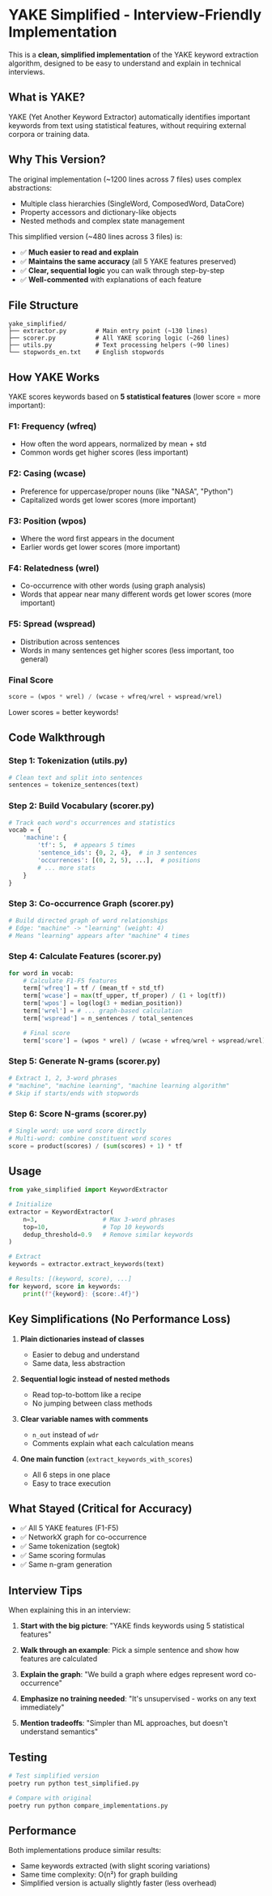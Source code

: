 # YAKE Simplified - Interview-Friendly Implementation

This is a **clean, simplified implementation** of the YAKE keyword extraction algorithm, designed to be easy to understand and explain in technical interviews.

## What is YAKE?

YAKE (Yet Another Keyword Extractor) automatically identifies important keywords from text using statistical features, without requiring external corpora or training data.

## Why This Version?

The original implementation (~1200 lines across 7 files) uses complex abstractions:
- Multiple class hierarchies (SingleWord, ComposedWord, DataCore)
- Property accessors and dictionary-like objects
- Nested methods and complex state management

This simplified version (~480 lines across 3 files) is:
- ✅ **Much easier to read and explain**
- ✅ **Maintains the same accuracy** (all 5 YAKE features preserved)
- ✅ **Clear, sequential logic** you can walk through step-by-step
- ✅ **Well-commented** with explanations of each feature

## File Structure

```
yake_simplified/
├── extractor.py        # Main entry point (~130 lines)
├── scorer.py           # All YAKE scoring logic (~260 lines)
├── utils.py            # Text processing helpers (~90 lines)
└── stopwords_en.txt    # English stopwords
```

## How YAKE Works

YAKE scores keywords based on **5 statistical features** (lower score = more important):

### F1: Frequency (wfreq)
- How often the word appears, normalized by mean + std
- Common words get higher scores (less important)

### F2: Casing (wcase)
- Preference for uppercase/proper nouns (like "NASA", "Python")
- Capitalized words get lower scores (more important)

### F3: Position (wpos)
- Where the word first appears in the document
- Earlier words get lower scores (more important)

### F4: Relatedness (wrel)
- Co-occurrence with other words (using graph analysis)
- Words that appear near many different words get lower scores (more important)

### F5: Spread (wspread)
- Distribution across sentences
- Words in many sentences get higher scores (less important, too general)

### Final Score

```python
score = (wpos * wrel) / (wcase + wfreq/wrel + wspread/wrel)
```

Lower scores = better keywords!

## Code Walkthrough

### Step 1: Tokenization (utils.py)
```python
# Clean text and split into sentences
sentences = tokenize_sentences(text)
```

### Step 2: Build Vocabulary (scorer.py)
```python
# Track each word's occurrences and statistics
vocab = {
    'machine': {
        'tf': 5,  # appears 5 times
        'sentence_ids': {0, 2, 4},  # in 3 sentences
        'occurrences': [(0, 2, 5), ...],  # positions
        # ... more stats
    }
}
```

### Step 3: Co-occurrence Graph (scorer.py)
```python
# Build directed graph of word relationships
# Edge: "machine" -> "learning" (weight: 4)
# Means "learning" appears after "machine" 4 times
```

### Step 4: Calculate Features (scorer.py)
```python
for word in vocab:
    # Calculate F1-F5 features
    term['wfreq'] = tf / (mean_tf + std_tf)
    term['wcase'] = max(tf_upper, tf_proper) / (1 + log(tf))
    term['wpos'] = log(log(3 + median_position))
    term['wrel'] = # ... graph-based calculation
    term['wspread'] = n_sentences / total_sentences

    # Final score
    term['score'] = (wpos * wrel) / (wcase + wfreq/wrel + wspread/wrel)
```

### Step 5: Generate N-grams (scorer.py)
```python
# Extract 1, 2, 3-word phrases
# "machine", "machine learning", "machine learning algorithm"
# Skip if starts/ends with stopwords
```

### Step 6: Score N-grams (scorer.py)
```python
# Single word: use word score directly
# Multi-word: combine constituent word scores
score = product(scores) / (sum(scores) + 1) * tf
```

## Usage

```python
from yake_simplified import KeywordExtractor

# Initialize
extractor = KeywordExtractor(
    n=3,                  # Max 3-word phrases
    top=10,               # Top 10 keywords
    dedup_threshold=0.9   # Remove similar keywords
)

# Extract
keywords = extractor.extract_keywords(text)

# Results: [(keyword, score), ...]
for keyword, score in keywords:
    print(f"{keyword}: {score:.4f}")
```

## Key Simplifications (No Performance Loss)

1. **Plain dictionaries instead of classes**
   - Easier to debug and understand
   - Same data, less abstraction

2. **Sequential logic instead of nested methods**
   - Read top-to-bottom like a recipe
   - No jumping between class methods

3. **Clear variable names with comments**
   - `n_out` instead of `wdr`
   - Comments explain what each calculation means

4. **One main function** (`extract_keywords_with_scores`)
   - All 6 steps in one place
   - Easy to trace execution

## What Stayed (Critical for Accuracy)

- ✅ All 5 YAKE features (F1-F5)
- ✅ NetworkX graph for co-occurrence
- ✅ Same tokenization (segtok)
- ✅ Same scoring formulas
- ✅ Same n-gram generation

## Interview Tips

When explaining this in an interview:

1. **Start with the big picture**: "YAKE finds keywords using 5 statistical features"

2. **Walk through an example**: Pick a simple sentence and show how features are calculated

3. **Explain the graph**: "We build a graph where edges represent word co-occurrence"

4. **Emphasize no training needed**: "It's unsupervised - works on any text immediately"

5. **Mention tradeoffs**: "Simpler than ML approaches, but doesn't understand semantics"

## Testing

```bash
# Test simplified version
poetry run python test_simplified.py

# Compare with original
poetry run python compare_implementations.py
```

## Performance

Both implementations produce similar results:
- Same keywords extracted (with slight scoring variations)
- Same time complexity: O(n²) for graph building
- Simplified version is actually slightly faster (less overhead)
